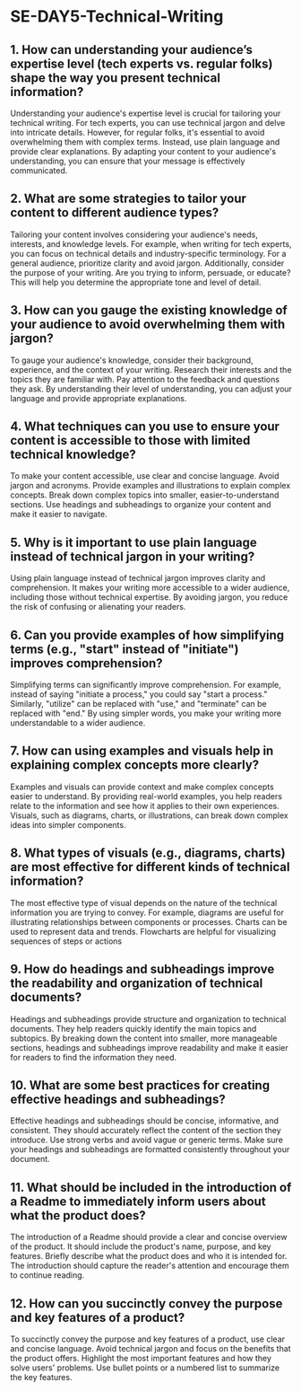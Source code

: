 # SE-DAY5-Technical-Writing
## 1. How can understanding your audience’s expertise level (tech experts vs. regular folks) shape the way you present technical information?
Understanding your audience's expertise level is crucial for tailoring your technical writing. For tech experts, you can use technical jargon and delve into intricate details. However, for regular folks, it's essential to avoid overwhelming them with complex terms. Instead, use plain language and provide clear explanations. By adapting your content to your audience's understanding, you can ensure that your message is effectively communicated.
## 2. What are some strategies to tailor your content to different audience types?
Tailoring your content involves considering your audience's needs, interests, and knowledge levels. For example, when writing for tech experts, you can focus on technical details and industry-specific terminology. For a general audience, prioritize clarity and avoid jargon. Additionally, consider the purpose of your writing. Are you trying to inform, persuade, or educate? This will help you determine the appropriate tone and level of detail.
## 3. How can you gauge the existing knowledge of your audience to avoid overwhelming them with jargon?
To gauge your audience's knowledge, consider their background, experience, and the context of your writing. Research their interests and the topics they are familiar with. Pay attention to the feedback and questions they ask. By understanding their level of understanding, you can adjust your language and provide appropriate explanations.
## 4. What techniques can you use to ensure your content is accessible to those with limited technical knowledge?
To make your content accessible, use clear and concise language. Avoid jargon and acronyms. Provide examples and illustrations to explain complex concepts. Break down complex topics into smaller, easier-to-understand sections. Use headings and subheadings to organize your content and make it easier to navigate.
## 5. Why is it important to use plain language instead of technical jargon in your writing?
Using plain language instead of technical jargon improves clarity and comprehension. It makes your writing more accessible to a wider audience, including those without technical expertise. By avoiding jargon, you reduce the risk of confusing or alienating your readers.
## 6. Can you provide examples of how simplifying terms (e.g., "start" instead of "initiate") improves comprehension?
Simplifying terms can significantly improve comprehension. For example, instead of saying "initiate a process," you could say "start a process." Similarly, "utilize" can be replaced with "use," and "terminate" can be replaced with "end." By using simpler words, you make your writing more understandable to a wider audience.
## 7. How can using examples and visuals help in explaining complex concepts more clearly?
Examples and visuals can provide context and make complex concepts easier to understand. By providing real-world examples, you help readers relate to the information and see how it applies to their own experiences. Visuals, such as diagrams, charts, or illustrations, can break down complex ideas into simpler components.
## 8. What types of visuals (e.g., diagrams, charts) are most effective for different kinds of technical information?
The most effective type of visual depends on the nature of the technical information you are trying to convey. For example, diagrams are useful for illustrating relationships between components or processes. Charts can be used to represent data and trends. Flowcharts are helpful for visualizing sequences of steps or actions
## 9. How do headings and subheadings improve the readability and organization of technical documents?
Headings and subheadings provide structure and organization to technical documents. They help readers quickly identify the main topics and subtopics. By breaking down the content into smaller, more manageable sections, headings and subheadings improve readability and make it easier for readers to find the information they need.
## 10. What are some best practices for creating effective headings and subheadings?
Effective headings and subheadings should be concise, informative, and consistent. They should accurately reflect the content of the section they introduce. Use strong verbs and avoid vague or generic terms. Make sure your headings and subheadings are formatted consistently throughout your document.
## 11. What should be included in the introduction of a Readme to immediately inform users about what the product does?
The introduction of a Readme should provide a clear and concise overview of the product. It should include the product's name, purpose, and key features. Briefly describe what the product does and who it is intended for. The introduction should capture the reader's attention and encourage them to continue reading.
## 12. How can you succinctly convey the purpose and key features of a product?
To succinctly convey the purpose and key features of a product, use clear and concise language. Avoid technical jargon and focus on the benefits that the product offers. Highlight the most important features and how they solve users' problems. Use bullet points or a numbered list to summarize the key features.
